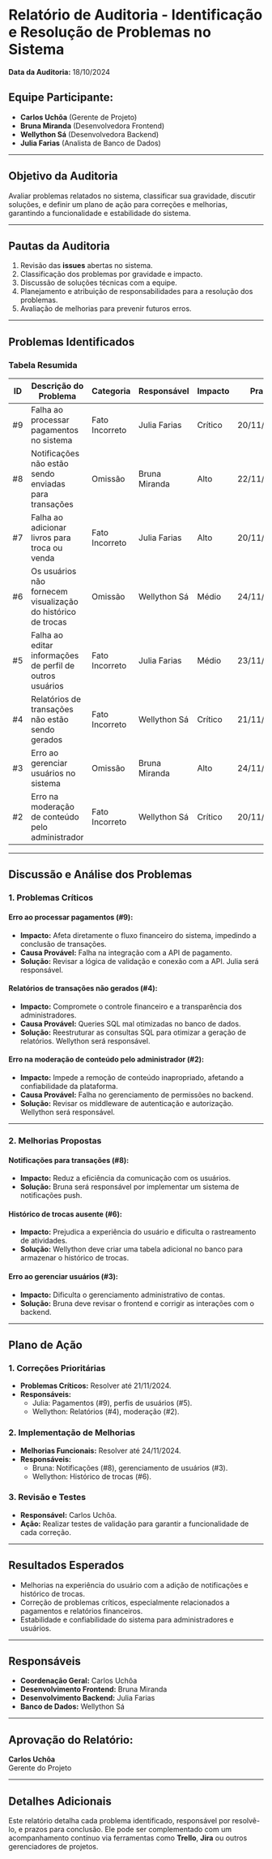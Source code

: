 # Relatório de Auditoria - Identificação e Resolução de Problemas no Sistema

**Data da Auditoria:** 18/10/2024  

## Equipe Participante:
- **Carlos Uchôa** (Gerente de Projeto)
- **Bruna Miranda** (Desenvolvedora Frontend)
- **Wellython Sá** (Desenvolvedora Backend)
- **Julia Farias** (Analista de Banco de Dados)

---

## Objetivo da Auditoria
Avaliar problemas relatados no sistema, classificar sua gravidade, discutir soluções, e definir um plano de ação para correções e melhorias, garantindo a funcionalidade e estabilidade do sistema.

---

## Pautas da Auditoria
1. Revisão das **issues** abertas no sistema.
2. Classificação dos problemas por gravidade e impacto.
3. Discussão de soluções técnicas com a equipe.
4. Planejamento e atribuição de responsabilidades para a resolução dos problemas.
5. Avaliação de melhorias para prevenir futuros erros.

---

## Problemas Identificados

### Tabela Resumida

| **ID** | **Descrição do Problema**                                           | **Categoria**      | **Responsável**  | **Impacto**    | **Prazo**     |
|--------|----------------------------------------------------------------------|--------------------|------------------|----------------|---------------|
| #9     | Falha ao processar pagamentos no sistema                            | Fato Incorreto     | Julia Farias     | Crítico        | 20/11/2024    |
| #8     | Notificações não estão sendo enviadas para transações               | Omissão            | Bruna Miranda    | Alto           | 22/11/2024    |
| #7     | Falha ao adicionar livros para troca ou venda                      | Fato Incorreto     | Julia Farias     | Alto           | 20/11/2024    |
| #6     | Os usuários não fornecem visualização do histórico de trocas        | Omissão            | Wellython Sá     | Médio          | 24/11/2024    |
| #5     | Falha ao editar informações de perfil de outros usuários            | Fato Incorreto     | Julia Farias     | Médio          | 23/11/2024    |
| #4     | Relatórios de transações não estão sendo gerados                    | Fato Incorreto     | Wellython Sá     | Crítico        | 21/11/2024    |
| #3     | Erro ao gerenciar usuários no sistema                               | Omissão            | Bruna Miranda    | Alto           | 24/11/2024    |
| #2     | Erro na moderação de conteúdo pelo administrador                    | Fato Incorreto     | Wellython Sá     | Crítico        | 20/11/2024    |

---

## Discussão e Análise dos Problemas

### 1. Problemas Críticos

#### **Erro ao processar pagamentos (#9):**
- **Impacto:** Afeta diretamente o fluxo financeiro do sistema, impedindo a conclusão de transações.
- **Causa Provável:** Falha na integração com a API de pagamento.
- **Solução:** Revisar a lógica de validação e conexão com a API. Julia será responsável.

#### **Relatórios de transações não gerados (#4):**
- **Impacto:** Compromete o controle financeiro e a transparência dos administradores.
- **Causa Provável:** Queries SQL mal otimizadas no banco de dados.
- **Solução:** Reestruturar as consultas SQL para otimizar a geração de relatórios. Wellython será responsável.

#### **Erro na moderação de conteúdo pelo administrador (#2):**
- **Impacto:** Impede a remoção de conteúdo inapropriado, afetando a confiabilidade da plataforma.
- **Causa Provável:** Falha no gerenciamento de permissões no backend.
- **Solução:** Revisar os middleware de autenticação e autorização. Wellython será responsável.

---

### 2. Melhorias Propostas

#### **Notificações para transações (#8):**
- **Impacto:** Reduz a eficiência da comunicação com os usuários.
- **Solução:** Bruna será responsável por implementar um sistema de notificações push.

#### **Histórico de trocas ausente (#6):**
- **Impacto:** Prejudica a experiência do usuário e dificulta o rastreamento de atividades.
- **Solução:** Wellython deve criar uma tabela adicional no banco para armazenar o histórico de trocas.

#### **Erro ao gerenciar usuários (#3):**
- **Impacto:** Dificulta o gerenciamento administrativo de contas.
- **Solução:** Bruna deve revisar o frontend e corrigir as interações com o backend.

---

## Plano de Ação

### 1. Correções Prioritárias
- **Problemas Críticos:** Resolver até 21/11/2024.
- **Responsáveis:**
  - Julia: Pagamentos (#9), perfis de usuários (#5).
  - Wellython: Relatórios (#4), moderação (#2).

### 2. Implementação de Melhorias
- **Melhorias Funcionais:** Resolver até 24/11/2024.
- **Responsáveis:**
  - Bruna: Notificações (#8), gerenciamento de usuários (#3).
  - Wellython: Histórico de trocas (#6).

### 3. Revisão e Testes
- **Responsável:** Carlos Uchôa.
- **Ação:** Realizar testes de validação para garantir a funcionalidade de cada correção.

---

## Resultados Esperados
- Melhorias na experiência do usuário com a adição de notificações e histórico de trocas.
- Correção de problemas críticos, especialmente relacionados a pagamentos e relatórios financeiros.
- Estabilidade e confiabilidade do sistema para administradores e usuários.

---

## Responsáveis
- **Coordenação Geral:** Carlos Uchôa
- **Desenvolvimento Frontend:** Bruna Miranda
- **Desenvolvimento Backend:** Julia Farias
- **Banco de Dados:** Wellython Sá

---

## Aprovação do Relatório:
**Carlos Uchôa**  
Gerente do Projeto

---

## Detalhes Adicionais
Este relatório detalha cada problema identificado, responsável por resolvê-lo, e prazos para conclusão. Ele pode ser complementado com um acompanhamento contínuo via ferramentas como **Trello**, **Jira** ou outros gerenciadores de projetos.

